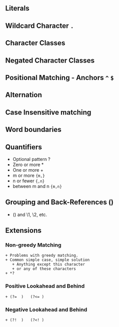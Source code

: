 ## Literals

## Wildcard Character  `.`

## Character Classes

## Negated Character Classes

## Positional Matching - Anchors  `^` `$`


## Alternation

## Case Insensitive matching

## Word boundaries

## Quantifiers
   + Optional pattern ?
   + Zero or more  *
   + One or more  \+
   + m or more   `{m,}`
   + n or fewer   `{,n}`
   + between m and n  `{m,n}`

## Grouping and Back-References ()
   +  () and \\1, \\2, etc.
   



## Extensions

### Non-greedy Matching
    + Problems with greedy matching.
	+ Common simple case, simple solution
	   + Anything except this character
	   + or any of these characters
    + *?

### Positive Lookahead and Behind
    + (?=  )   (?<= )
	
### Negative Lookahead and Behind
    + (?!  )   (?<! )	

